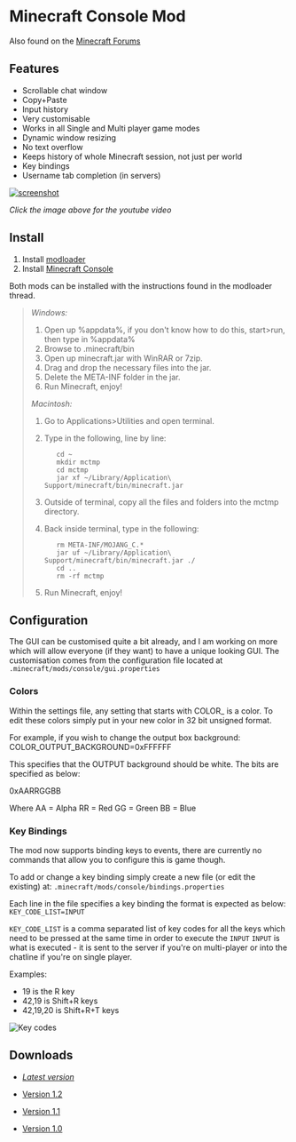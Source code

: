 Minecraft Console Mod
=====================

Also found on the [Minecraft Forums](http://www.minecraftforum.net/topic/680231-100-minecraft-console-v11-updated/)

Features 
--------

 - Scrollable chat window
 - Copy+Paste
 - Input history
 - Very customisable
 - Works in all Single and Multi player game modes
 - Dynamic window resizing
 - No text overflow
 - Keeps history of whole Minecraft session, not just per world
 - Key bindings
 - Username tab completion (in servers)

[![screenshot](http://i.imgur.com/rFDH3.png)](http://www.youtube.com/watch?v=UfY-AnGmJ3w)

*Click the image above for the youtube video*

Install
-------

 1. Install [modloader](http://www.minecraftforum.net/topic/75440-v11-risugamis-mods-everything-updated/)
 2. Install [Minecraft Console](http://dl.dropbox.com/u/8016309/Minecraft%20Console/Minecraft_Console_latest.zip)
 
Both mods can be installed with the instructions found in the modloader thread.

>*Windows:*
>
> 1. Open up %appdata%, if you don't know how to do this, start>run, then type in %appdata%
> 2. Browse to .minecraft/bin
> 3. Open up minecraft.jar with WinRAR or 7zip.
> 4. Drag and drop the necessary files into the jar.
> 5. Delete the META-INF folder in the jar.
> 6. Run Minecraft, enjoy!
>
>*Macintosh:*
>
> 1. Go to Applications>Utilities and open terminal.
> 2. Type in the following, line by line: 
>
>           cd ~
>           mkdir mctmp
>           cd mctmp
>           jar xf ~/Library/Application\ Support/minecraft/bin/minecraft.jar
>
> 3. Outside of terminal, copy all the files and folders into the mctmp directory.
> 4. Back inside terminal, type in the following:
>
>           rm META-INF/MOJANG_C.*
>           jar uf ~/Library/Application\ Support/minecraft/bin/minecraft.jar ./
>           cd ..
>           rm -rf mctmp
>
> 5. Run Minecraft, enjoy!

Configuration
------------

The GUI can be customised quite a bit already, and I am working on more which will allow everyone (if they want) to have a unique looking GUI. The customisation comes from the configuration file located at `.minecraft/mods/console/gui.properties`

### Colors

Within the settings file, any setting that starts with COLOR_ is a color. To edit these colors simply put in your new color in 32 bit unsigned format.

For example, if you wish to change the output box background:
COLOR_OUTPUT_BACKGROUND=0xFFFFFF

This specifies that the OUTPUT background should be white. The bits are specified as below:

0xAARRGGBB

Where
AA = Alpha
RR = Red
GG = Green
BB = Blue

### Key Bindings

The mod now supports binding keys to events, there are currently no commands that allow you to configure this is game though.

To add or change a key binding simply create a new file (or edit the existing) at: `.minecraft/mods/console/bindings.properties`

Each line in the file specifies a key binding the format is expected as below:
`KEY_CODE_LIST=INPUT`

`KEY_CODE_LIST` is a comma separated list of key codes for all the keys which need to be pressed at the same time in order to execute the `INPUT`
`INPUT` is what is executed - it is sent to the server if you're on multi-player or into the chatline if you're on single player.

Examples:
 - 19 is the R key
 - 42,19 is Shift+R keys
 - 42,19,20 is Shift+R+T keys

![Key codes](http://img87.imageshack.us/img87/5476/keyboardt.png)

Downloads
------------
 - [*Latest version*](http://dl.dropbox.com/u/8016309/Minecraft%20Console/Minecraft_Console_latest.zip)


 - [Version 1.2](http://dl.dropbox.com/u/8016309/Minecraft%20Console/Minecraft_Console_1.2.zip)
 - [Version 1.1](http://dl.dropbox.com/u/8016309/Minecraft%20Console/Minecraft_Console_1.1.zip)
 - [Version 1.0](http://dl.dropbox.com/u/8016309/Minecraft%20Console/Minecraft_Console_1.0.zip)


